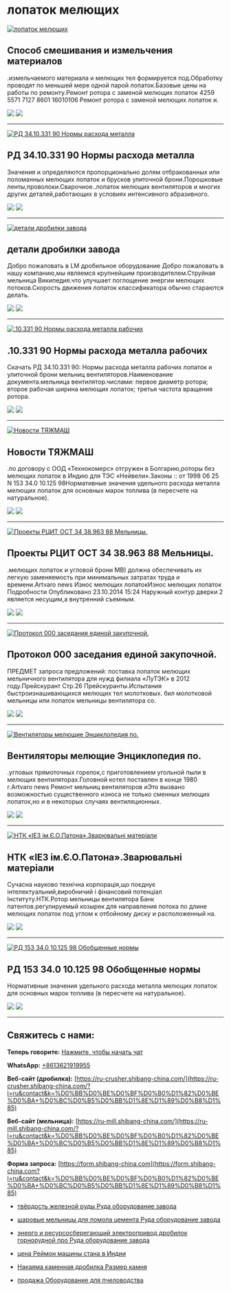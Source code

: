 # лопаток мелющих

<a href="https://swt.shibang-china.com/?l=ru&img&k=%D0%BB%D0%BE%D0%BF%D0%B0%D1%82%D0%BE%D0%BA+%D0%BC%D0%B5%D0%BB%D1%8E%D1%89%D0%B8%D1%85" target="_blank">![лопаток мелющих](http://static.shibang-china.com/all-800x300/55.jpg)</a>

## Способ смешивания и измельчения материалов
.измельчаемого материала и мелющих тел формируется под.Обработку проводят по меньшей мере одной парой лопаток.Базовые цены на работы по ремонту.Ремонт ротора с заменой мелющих лопаток 4259 5571 7127 8601 16010106 Ремонт ротора с заменой мелющих лопаток и.


<a href="https://whatsapp.shibangsoft.com/WhatsApp.php" target="_blank" title="WhatsApp">![](http://static.shibang-china.com/icon/whatsapp.png)</a> <a href="https://swt.shibang-china.com/?l=ru&icon&k=%D0%BB%D0%BE%D0%BF%D0%B0%D1%82%D0%BE%D0%BA+%D0%BC%D0%B5%D0%BB%D1%8E%D1%89%D0%B8%D1%85" target="_blank">![](http://static.shibang-china.com/icon/chat-ru.png)</a>

---

<a href="https://swt.shibang-china.com/?l=ru&img&k=%D0%BB%D0%BE%D0%BF%D0%B0%D1%82%D0%BE%D0%BA+%D0%BC%D0%B5%D0%BB%D1%8E%D1%89%D0%B8%D1%85" target="_blank">![РД 34.10.331 90 Нормы расхода металла](http://static.shibang-china.com/all-800x300/1419.jpg)</a>

## РД 34.10.331 90 Нормы расхода металла
Значения и определяются пропорционально долям отбракованных или поломанных мелющих лопаток и брусков улиточной брони.Порошковые ленты,проволоки.Сварочное..лопаток мелющих вентиляторов и многих других деталей,работающих в условиях интенсивного абразивного.


<a href="https://whatsapp.shibangsoft.com/WhatsApp.php" target="_blank" title="WhatsApp">![](http://static.shibang-china.com/icon/whatsapp.png)</a> <a href="https://swt.shibang-china.com/?l=ru&icon&k=%D0%BB%D0%BE%D0%BF%D0%B0%D1%82%D0%BE%D0%BA+%D0%BC%D0%B5%D0%BB%D1%8E%D1%89%D0%B8%D1%85" target="_blank">![](http://static.shibang-china.com/icon/chat-ru.png)</a>

---

<a href="https://swt.shibang-china.com/?l=ru&img&k=%D0%BB%D0%BE%D0%BF%D0%B0%D1%82%D0%BE%D0%BA+%D0%BC%D0%B5%D0%BB%D1%8E%D1%89%D0%B8%D1%85" target="_blank">![детали дробилки завода](http://static.shibang-china.com/all-800x300/380.jpg)</a>

## детали дробилки завода
Добро пожаловать в LM дробильное оборудование Добро пожаловать в нашу компанию,мы являемся крупнейшим производителем.Струйная мельница Википедия.что улучшает поглощение энергии мелющих потоков.Скорость движения лопаток классификатора обычно стараются делать.


<a href="https://whatsapp.shibangsoft.com/WhatsApp.php" target="_blank" title="WhatsApp">![](http://static.shibang-china.com/icon/whatsapp.png)</a> <a href="https://swt.shibang-china.com/?l=ru&icon&k=%D0%BB%D0%BE%D0%BF%D0%B0%D1%82%D0%BE%D0%BA+%D0%BC%D0%B5%D0%BB%D1%8E%D1%89%D0%B8%D1%85" target="_blank">![](http://static.shibang-china.com/icon/chat-ru.png)</a>

---

<a href="https://swt.shibang-china.com/?l=ru&img&k=%D0%BB%D0%BE%D0%BF%D0%B0%D1%82%D0%BE%D0%BA+%D0%BC%D0%B5%D0%BB%D1%8E%D1%89%D0%B8%D1%85" target="_blank">![.10.331 90 Нормы расхода металла рабочих](http://static.shibang-china.com/all-800x300/141.jpg)</a>

## .10.331 90 Нормы расхода металла рабочих
Скачать РД 34.10.331 90: Нормы расхода металла рабочих лопаток и улиточной брони мельниц вентиляторов.Наименование документа.мельница вентилятор.числами: первое диаметр ротора; второе рабочая ширина мелющих лопаток; третья частота вращения ротора.


<a href="https://whatsapp.shibangsoft.com/WhatsApp.php" target="_blank" title="WhatsApp">![](http://static.shibang-china.com/icon/whatsapp.png)</a> <a href="https://swt.shibang-china.com/?l=ru&icon&k=%D0%BB%D0%BE%D0%BF%D0%B0%D1%82%D0%BE%D0%BA+%D0%BC%D0%B5%D0%BB%D1%8E%D1%89%D0%B8%D1%85" target="_blank">![](http://static.shibang-china.com/icon/chat-ru.png)</a>

---

<a href="https://swt.shibang-china.com/?l=ru&img&k=%D0%BB%D0%BE%D0%BF%D0%B0%D1%82%D0%BE%D0%BA+%D0%BC%D0%B5%D0%BB%D1%8E%D1%89%D0%B8%D1%85" target="_blank">![Новости ТЯЖМАШ](http://static.shibang-china.com/all-800x300/140.jpg)</a>

## Новости ТЯЖМАШ
.по договору с ООД «Технокомерс» отгружен в Болгарию,роторы без мелющих лопаток в Индию для ТЭС «Нейвели».Законы :: от 1998 06 25 N 153 34.0 10.125 98Нормативные значения удельного расхода металла мелющих лопаток для основных марок топлива (в пересчете на натуральное).


<a href="https://whatsapp.shibangsoft.com/WhatsApp.php" target="_blank" title="WhatsApp">![](http://static.shibang-china.com/icon/whatsapp.png)</a> <a href="https://swt.shibang-china.com/?l=ru&icon&k=%D0%BB%D0%BE%D0%BF%D0%B0%D1%82%D0%BE%D0%BA+%D0%BC%D0%B5%D0%BB%D1%8E%D1%89%D0%B8%D1%85" target="_blank">![](http://static.shibang-china.com/icon/chat-ru.png)</a>

---

<a href="https://swt.shibang-china.com/?l=ru&img&k=%D0%BB%D0%BE%D0%BF%D0%B0%D1%82%D0%BE%D0%BA+%D0%BC%D0%B5%D0%BB%D1%8E%D1%89%D0%B8%D1%85" target="_blank">![Проекты РЦИТ ОСТ 34 38.963 88 Мельницы.](http://static.shibang-china.com/all-800x300/748.jpg)</a>

## Проекты РЦИТ ОСТ 34 38.963 88 Мельницы.
.мелющих лопаток и угловой брони MB) должна обеспечивать их легкую заменяемость при минимальных затратах труда и времени.Artvaro news Износ мелющих лопатокИзнос мелющих лопаток Подробности Опубликовано 23.10.2014 15:24 Наружный контур дверки 2 является несущим,а внутренний съемным.


<a href="https://whatsapp.shibangsoft.com/WhatsApp.php" target="_blank" title="WhatsApp">![](http://static.shibang-china.com/icon/whatsapp.png)</a> <a href="https://swt.shibang-china.com/?l=ru&icon&k=%D0%BB%D0%BE%D0%BF%D0%B0%D1%82%D0%BE%D0%BA+%D0%BC%D0%B5%D0%BB%D1%8E%D1%89%D0%B8%D1%85" target="_blank">![](http://static.shibang-china.com/icon/chat-ru.png)</a>

---

<a href="https://swt.shibang-china.com/?l=ru&img&k=%D0%BB%D0%BE%D0%BF%D0%B0%D1%82%D0%BE%D0%BA+%D0%BC%D0%B5%D0%BB%D1%8E%D1%89%D0%B8%D1%85" target="_blank">![Протокол 000 заседания единой закупочной.](http://static.shibang-china.com/all-800x300/675.jpg)</a>

## Протокол 000 заседания единой закупочной.
ПРЕДМЕТ запроса предложений: поставка лопаток мелющих мельничного вентилятора для нужд филиала «ЛуТЭК» в 2012 году.Прейскурант Стр.26 Прейскуранты.Испытания быстроизнашивающихся мелющих тел молотковых. бил молотковой мельницы или лопаток мельницы вентилятора со.


<a href="https://whatsapp.shibangsoft.com/WhatsApp.php" target="_blank" title="WhatsApp">![](http://static.shibang-china.com/icon/whatsapp.png)</a> <a href="https://swt.shibang-china.com/?l=ru&icon&k=%D0%BB%D0%BE%D0%BF%D0%B0%D1%82%D0%BE%D0%BA+%D0%BC%D0%B5%D0%BB%D1%8E%D1%89%D0%B8%D1%85" target="_blank">![](http://static.shibang-china.com/icon/chat-ru.png)</a>

---

<a href="https://swt.shibang-china.com/?l=ru&img&k=%D0%BB%D0%BE%D0%BF%D0%B0%D1%82%D0%BE%D0%BA+%D0%BC%D0%B5%D0%BB%D1%8E%D1%89%D0%B8%D1%85" target="_blank">![Вентиляторы мелющие Энциклопедия по.](http://static.shibang-china.com/all-800x300/271.jpg)</a>

## Вентиляторы мелющие Энциклопедия по.
.угловых прямоточных горелок,с приготовлением угольной пыли в мелющих вентиляторах.Головной котел поставлен в конце 1980 г.Artvaro news Ремонт мельниц вентиляторов иЭто вызвано возможностью существенного износа не только сменных мелющих лопаток,но и в некоторых случаях вентиляционных.


<a href="https://whatsapp.shibangsoft.com/WhatsApp.php" target="_blank" title="WhatsApp">![](http://static.shibang-china.com/icon/whatsapp.png)</a> <a href="https://swt.shibang-china.com/?l=ru&icon&k=%D0%BB%D0%BE%D0%BF%D0%B0%D1%82%D0%BE%D0%BA+%D0%BC%D0%B5%D0%BB%D1%8E%D1%89%D0%B8%D1%85" target="_blank">![](http://static.shibang-china.com/icon/chat-ru.png)</a>

---

<a href="https://swt.shibang-china.com/?l=ru&img&k=%D0%BB%D0%BE%D0%BF%D0%B0%D1%82%D0%BE%D0%BA+%D0%BC%D0%B5%D0%BB%D1%8E%D1%89%D0%B8%D1%85" target="_blank">![НТК «ІЕЗ ім.Є.О.Патона».Зварювальні матеріали](http://static.shibang-china.com/all-800x300/871.jpg)</a>

## НТК «ІЕЗ ім.Є.О.Патона».Зварювальні матеріали
Сучасна науково технічна корпорація,що поєднує інтелектуальний,виробничий і фінансовий потенціал Інституту.НТК.Ротор мельницы вентилятора Банк патентов.регулируемый козырек для направления потока по длине мелющих лопаток под углом к отбойному диску и расположенный на.


<a href="https://whatsapp.shibangsoft.com/WhatsApp.php" target="_blank" title="WhatsApp">![](http://static.shibang-china.com/icon/whatsapp.png)</a> <a href="https://swt.shibang-china.com/?l=ru&icon&k=%D0%BB%D0%BE%D0%BF%D0%B0%D1%82%D0%BE%D0%BA+%D0%BC%D0%B5%D0%BB%D1%8E%D1%89%D0%B8%D1%85" target="_blank">![](http://static.shibang-china.com/icon/chat-ru.png)</a>

---

<a href="https://swt.shibang-china.com/?l=ru&img&k=%D0%BB%D0%BE%D0%BF%D0%B0%D1%82%D0%BE%D0%BA+%D0%BC%D0%B5%D0%BB%D1%8E%D1%89%D0%B8%D1%85" target="_blank">![РД 153 34.0 10.125 98 Обобщенные нормы](http://static.shibang-china.com/all-800x300/399.jpg)</a>

## РД 153 34.0 10.125 98 Обобщенные нормы
Нормативные значения удельного расхода металла мелющих лопаток для основных марок топлива (в пересчете на натуральное).

<a href="https://whatsapp.shibangsoft.com/WhatsApp.php" target="_blank" title="WhatsApp">![](http://static.shibang-china.com/icon/whatsapp.png)</a> <a href="https://swt.shibang-china.com/?l=ru&icon&k=%D0%BB%D0%BE%D0%BF%D0%B0%D1%82%D0%BE%D0%BA+%D0%BC%D0%B5%D0%BB%D1%8E%D1%89%D0%B8%D1%85" target="_blank">![](http://static.shibang-china.com/icon/chat-ru.png)</a>

---
## Свяжитесь с нами:

**Теперь говорите:** [Нажмите, чтобы начать чат](https://swt.shibang-china.com?l=ru&contact&k=%D0%BB%D0%BE%D0%BF%D0%B0%D1%82%D0%BE%D0%BA+%D0%BC%D0%B5%D0%BB%D1%8E%D1%89%D0%B8%D1%85)

**WhatsApp:**  [+8613621919955](https://whatsapp.shibangsoft.com/WhatsApp.php)

**Веб-сайт (дробилка):** [https://ru-crusher.shibang-china.com/](https://ru-crusher.shibang-china.com/?l=ru&contact&k=%D0%BB%D0%BE%D0%BF%D0%B0%D1%82%D0%BE%D0%BA+%D0%BC%D0%B5%D0%BB%D1%8E%D1%89%D0%B8%D1%85)

**Веб-сайт (мельница):** [https://ru-mill.shibang-china.com/](https://ru-mill.shibang-china.com/?l=ru&contact&k=%D0%BB%D0%BE%D0%BF%D0%B0%D1%82%D0%BE%D0%BA+%D0%BC%D0%B5%D0%BB%D1%8E%D1%89%D0%B8%D1%85)

**Форма запроса:** [https://form.shibang-china.com](https://form.shibang-china.com?l=ru&contact&k=%D0%BB%D0%BE%D0%BF%D0%B0%D1%82%D0%BE%D0%BA+%D0%BC%D0%B5%D0%BB%D1%8E%D1%89%D0%B8%D1%85)

* [твёрдость железной руды Руда оборудование завода](../101/%D1%82%D0%B2%D1%91%D1%80%D0%B4%D0%BE%D1%81%D1%82%D1%8C%20%D0%B6%D0%B5%D0%BB%D0%B5%D0%B7%D0%BD%D0%BE%D0%B9%20%D1%80%D1%83%D0%B4%D1%8B%20%D0%A0%D1%83%D0%B4%D0%B0%20%D0%BE%D0%B1%D0%BE%D1%80%D1%83%D0%B4%D0%BE%D0%B2%D0%B0%D0%BD%D0%B8%D0%B5%20%D0%B7%D0%B0%D0%B2%D0%BE%D0%B4%D0%B0.md)

* [шаровые мельницы для помола цемента Руда оборудование завода](../102/%D1%88%D0%B0%D1%80%D0%BE%D0%B2%D1%8B%D0%B5%20%D0%BC%D0%B5%D0%BB%D1%8C%D0%BD%D0%B8%D1%86%D1%8B%20%D0%B4%D0%BB%D1%8F%20%D0%BF%D0%BE%D0%BC%D0%BE%D0%BB%D0%B0%20%D1%86%D0%B5%D0%BC%D0%B5%D0%BD%D1%82%D0%B0%20%D0%A0%D1%83%D0%B4%D0%B0%20%D0%BE%D0%B1%D0%BE%D1%80%D1%83%D0%B4%D0%BE%D0%B2%D0%B0%D0%BD%D0%B8%D0%B5%20%D0%B7%D0%B0%D0%B2%D0%BE%D0%B4%D0%B0.md)

* [энерго и ресурсосберегающий электропривод дробилок горнорудной про Руда оборудование завода](../99/%D1%8D%D0%BD%D0%B5%D1%80%D0%B3%D0%BE%20%D0%B8%20%D1%80%D0%B5%D1%81%D1%83%D1%80%D1%81%D0%BE%D1%81%D0%B1%D0%B5%D1%80%D0%B5%D0%B3%D0%B0%D1%8E%D1%89%D0%B8%D0%B9%20%D1%8D%D0%BB%D0%B5%D0%BA%D1%82%D1%80%D0%BE%D0%BF%D1%80%D0%B8%D0%B2%D0%BE%D0%B4%20%D0%B4%D1%80%D0%BE%D0%B1%D0%B8%D0%BB%D0%BE%D0%BA%20%D0%B3%D0%BE%D1%80%D0%BD%D0%BE%D1%80%D1%83%D0%B4%D0%BD%D0%BE%D0%B9%20%D0%BF%D1%80%D0%BE%20%D0%A0%D1%83%D0%B4%D0%B0%20%D0%BE%D0%B1%D0%BE%D1%80%D1%83%D0%B4%D0%BE%D0%B2%D0%B0%D0%BD%D0%B8%D0%B5%20%D0%B7%D0%B0%D0%B2%D0%BE%D0%B4%D0%B0.md)

* [цена Реймон машины стана в Индии](../104/%D1%86%D0%B5%D0%BD%D0%B0%20%D0%A0%D0%B5%D0%B9%D0%BC%D0%BE%D0%BD%20%D0%BC%D0%B0%D1%88%D0%B8%D0%BD%D1%8B%20%D1%81%D1%82%D0%B0%D0%BD%D0%B0%20%D0%B2%20%D0%98%D0%BD%D0%B4%D0%B8%D0%B8.md)

* [Накаяма каменная дробилка Размер камня](../95/%D0%9D%D0%B0%D0%BA%D0%B0%D1%8F%D0%BC%D0%B0%20%D0%BA%D0%B0%D0%BC%D0%B5%D0%BD%D0%BD%D0%B0%D1%8F%20%D0%B4%D1%80%D0%BE%D0%B1%D0%B8%D0%BB%D0%BA%D0%B0%20%D0%A0%D0%B0%D0%B7%D0%BC%D0%B5%D1%80%20%D0%BA%D0%B0%D0%BC%D0%BD%D1%8F.md)

* [продажа Оборудование для пчеловодства](../104/%D0%BF%D1%80%D0%BE%D0%B4%D0%B0%D0%B6%D0%B0%20%D0%9E%D0%B1%D0%BE%D1%80%D1%83%D0%B4%D0%BE%D0%B2%D0%B0%D0%BD%D0%B8%D0%B5%20%D0%B4%D0%BB%D1%8F%20%D0%BF%D1%87%D0%B5%D0%BB%D0%BE%D0%B2%D0%BE%D0%B4%D1%81%D1%82%D0%B2%D0%B0.md)